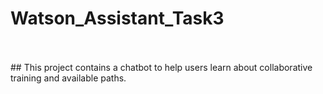 # Watson_Assistant_Task3

<br>
<br>
## This project contains a chatbot to help users learn about collaborative training and available paths.
<br>
<br>
<br>
<br>
